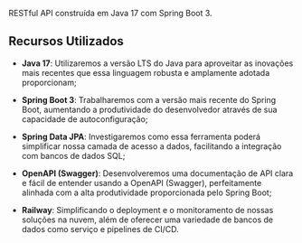 RESTful API construída em Java 17 com Spring Boot 3.

## Recursos Utilizados

- **Java 17**: Utilizaremos a versão LTS do Java para aproveitar as inovações mais recentes que essa linguagem robusta e amplamente adotada proporcionam;

- **Spring Boot 3**: Trabalharemos com a versão mais recente do Spring Boot, aumentando a produtividade do desenvolvedor através de sua capacidade de autoconfiguração;

- **Spring Data JPA**: Investigaremos como essa ferramenta poderá simplificar nossa camada de acesso a dados, facilitando a integração com bancos de dados SQL;

- **OpenAPI (Swagger)**: Desenvolveremos uma documentação de API clara e fácil de entender usando a OpenAPI (Swagger), perfeitamente alinhada com a alta produtividade proporcionada pelo Spring Boot;

- **Railway**: Simplificando o deployment e o monitoramento de nossas soluções na nuvem, além de oferecer uma variedade de bancos de dados como serviço e pipelines de CI/CD.
